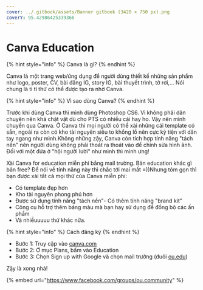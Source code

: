 ```yaml
---
cover: ../.gitbook/assets/Banner gitbook (3420 × 750 px).png
coverY: 95.42986425339366
---
```


# Canva Education

{% hint style="info" %}
Canva là gì?
{% endhint %}

Canva là một trang web/ứng dụng để người dùng thiết kế những sản phẩm như logo, poster, CV, bài đăng IG, story IG, bài thuyết trình, tờ rơi,... Nói chung là ti tỉ thứ có thể được tạo ra nhờ Canva.

{% hint style="info" %}
Vì sao dùng Canva?
{% endhint %}

Trước khi dùng Canva thì mình dùng Photoshop CS6. Vì không phải dân chuyên nên khá chật vật dù cho PTS có nhiều cái hay ho. Vậy nên mình chuyển qua Canva. Ở Canva thì mọi người có thể xài những cái template có sẵn, ngoài ra còn có kho tài nguyên siêu to khổng lồ nên cực kỳ tiện với dân tay ngang như mình.Không những zậy, Canva còn tích hợp tính năng "tách nền" nên người dùng không phải thoát ra thoát vào để chỉnh sửa hình ảnh. Đối với một đứa ở "hội người lười" như mình thì mình ưng!

Xài Canva for education miễn phí bằng mail trường. Bản education khác gì bản free? Để nói về tính năng này thì chắc tới mai mất =))Nhưng tóm gọn thì bạn được xài tất cả mọi thứ của Canva miễn phí:

* Có template đẹp hơn
* Kho tài nguyên phong phú hơn
* Được sử dụng tính năng "tách nền"- Có thêm tính năng "brand kit"&#x20;
* Công cụ hỗ trợ thêm bảng màu mà bạn hay sử dụng để đồng bộ các ấn phẩm
* Và nhiềuuuuu thứ khác nữa.&#x20;

{% hint style="info" %}
Cách đăng ký
{% endhint %}

* Bước 1: Truy cập vào [canva.com](https://l.facebook.com/l.php?u=https%3A%2F%2Fcanva.com%2F%3Ffbclid%3DIwAR1CVrGgWCmmfkPsQ18hwYnBN7e7-OlUdEMzMO9RaPoG7r\_dgPZvQtnNmQU\&h=AT2Cb-jd7MmyDKIUGZhZOexmf92vyUX-iVluRKuEaGhkZRNH1lhATmRg82As67vL2uD4JJpNDlW7ZJ2cshBr5b9aaoccgGJu6I5Q0W6\_htRlLJ8CzxD4cG\_tmKftX-annjom&\_\_tn\_\_=-UK-R\&c\[0]=AT1aFK-3vqSAAnMzVxi0kpY7x5pgjDRRQw00Q\_PzG5vxGKRo8fJqm98qicC-QJppZdPAjjR8zpEnwwVg9VE0GVim\_0JKy-3VJobecR5Y9sUzYgQ1AuEi8KZtTV\_yN4YBAEWQaBYPmNB4PIjB4uap0ktJ10F07snXb\_E)
* Bước 2: Ở mục Plans, bấm vào Education
* Bước 3: Chọn Sign up with Google và chọn mail trường (đuôi [ou.edu](https://l.facebook.com/l.php?u=http%3A%2F%2Fou.edu%2F%3Ffbclid%3DIwAR3MseGi8\_3Iebl3m\_TVlhukC0izWCTY9j3X7g4nw3rYjY9A-EpwDfRsWB8\&h=AT1a6mLIB51KId23rpGYS0ZBhn7GX4C7V1EnFOiot2CIMRaAf86-E3SnyFFyBjA0Wz2eDYyXH6ZNdcUfwfgfAe0IVhDbmDh8mxx-7TzAyGKJIiDGVEQgamX0b4TnJWDzywhk&\_\_tn\_\_=-UK-R\&c\[0]=AT1aFK-3vqSAAnMzVxi0kpY7x5pgjDRRQw00Q\_PzG5vxGKRo8fJqm98qicC-QJppZdPAjjR8zpEnwwVg9VE0GVim\_0JKy-3VJobecR5Y9sUzYgQ1AuEi8KZtTV\_yN4YBAEWQaBYPmNB4PIjB4uap0ktJ10F07snXb\_E))

Zậy là xong nhá!

{% embed url="https://www.facebook.com/groups/ou.community" %}
